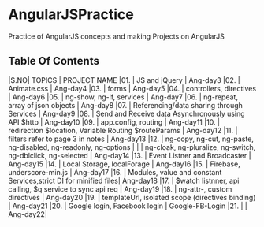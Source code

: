 # AngularJSPractice
Practice of AngularJS concepts and making Projects on AngularJS

## Table Of Contents

|S.NO|        TOPICS                                                        | PROJECT NAME
|01. |     JS and jQuery						                            |    Ang-day3
|02. |     Animate.css 						                                |     Ang-day4
|03. |     forms							                                |    Ang-day5
|04. |     controllers, directives					                        |    Ang-day6
|05. |     ng-show, ng-if, services				                            |    Ang-day7
|06. |     ng-repeat, array of json objects 			                    |    Ang-day8
|07. |     Referencing/data sharing through Services		                |    Ang-day9
|08. |     Send and Receive data Asynchronously using API $http             |    Ang-day10
|09. |     app.config, routing                                              |    Ang-day11
|10. |     redirection $location, Variable Routing $routeParams             |    Ang-day12
|11. |     filters refer to page 3 in notes                                 |    Ang-day13
|12. |     ng-copy, ng-cut, ng-paste, ng-disabled, ng-readonly, ng-options  |
|    |      ng-cloak, ng-pluralize, ng-switch, ng-dblclick, ng-selected     |  Ang-day14
|13. |     Event Listner and Broadcaster                                    |  Ang-day15
|14. |     Local Storage, localForage                                       |  Ang-day16
|15. |     Firebase, underscore-min.js                                      |  Ang-day17
|16. |     Modules, value and constant Services,strict DI for minified files|  Ang-day18
|17. |     $watch listnner, api calling, $q service to sync api req         |  Ang-day19
|18. |     ng-attr-, custom directives                                      |  Ang-day20
|19. |     templateUrl, isolated scope (directives binding)                 |  Ang-day21
|20. |     Google login, Facebook login                                     |  Google-FB-Login
|21. |                                                                      |  Ang-day22|